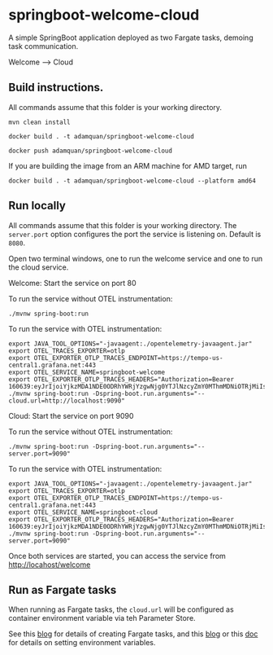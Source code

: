 # springboot-welcome-cloud
A simple SpringBoot application deployed as two Fargate tasks, demoing task communication.

Welcome --> Cloud

## Build instructions. 
All commands assume that this folder is your working directory.

```
mvn clean install

docker build . -t adamquan/springboot-welcome-cloud

docker push adamquan/springboot-welcome-cloud
```

If you are building the image from an ARM machine for AMD target, run

```
docker build . -t adamquan/springboot-welcome-cloud --platform amd64
```

## Run locally
All commands assume that this folder is your working directory. The `server.port` option configures the port the service is listening on. Default is `8080`.

Open two terminal windows, one to run the welcome service and one to run the cloud service.

Welcome: Start the service on port 80

To run the service without OTEL instrumentation:
```
./mvnw spring-boot:run
```

To run the service with OTEL instrumentation:
```
export JAVA_TOOL_OPTIONS="-javaagent:./opentelemetry-javaagent.jar"
export OTEL_TRACES_EXPORTER=otlp
export OTEL_EXPORTER_OTLP_TRACES_ENDPOINT=https://tempo-us-central1.grafana.net:443
export OTEL_SERVICE_NAME=springboot-welcome
export OTEL_EXPORTER_OTLP_TRACES_HEADERS="Authorization=Bearer 160639:eyJrIjoiYjkzMDA1NDE0ODRhYWRjYzgwNjg0YTJlNzcyZmY0MThmMDNiOTRjMiIsIm4iOiJ0ZXN0IiwiaWQiOjYwMTM4MH0="
./mvnw spring-boot:run -Dspring-boot.run.arguments="--cloud.url=http://localhost:9090"
```

Cloud: Start the service on port 9090

To run the service without OTEL instrumentation:
```
./mvnw spring-boot:run -Dspring-boot.run.arguments="--server.port=9090"
```

To run the service with OTEL instrumentation:
```
export JAVA_TOOL_OPTIONS="-javaagent:./opentelemetry-javaagent.jar"
export OTEL_TRACES_EXPORTER=otlp
export OTEL_EXPORTER_OTLP_TRACES_ENDPOINT=https://tempo-us-central1.grafana.net:443
export OTEL_SERVICE_NAME=springboot-cloud
export OTEL_EXPORTER_OTLP_TRACES_HEADERS="Authorization=Bearer 160639:eyJrIjoiYjkzMDA1NDE0ODRhYWRjYzgwNjg0YTJlNzcyZmY0MThmMDNiOTRjMiIsIm4iOiJ0ZXN0IiwiaWQiOjYwMTM4MH0="
./mvnw spring-boot:run -Dspring-boot.run.arguments="--server.port=9090"
```
Once both services are started, you can access the service from [http://locahost/welcome](http://localhost/welcome)


## Run as Fargate tasks

When running as Fargate tasks, the `cloud.url` will be configured as container environment variable via teh Parameter Store.

See this [blog](https://betterprogramming.pub/how-to-host-a-serverless-springboot-web-application-using-aws-fargate-a3669d9eebd5) for details of creating Fargate tasks, and this [blog](https://medium.com/@giritech7/aws-set-environment-variable-for-ecs-tasks-a7ea3bf1d56f) or this [doc](https://docs.google.com/document/d/1iEwC_d6L80SzGQ4a8hakOTii9n2EeceR8OV5W40wTCY/edit?usp=sharing) for details on setting environment variables. 